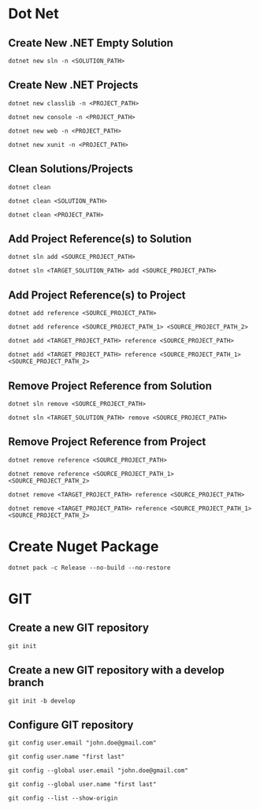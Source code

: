 # Dot Net #

## Create New .NET Empty Solution ##

`dotnet new sln -n <SOLUTION_PATH>`

## Create New .NET Projects ##

`dotnet new classlib -n <PROJECT_PATH>`

`dotnet new console -n <PROJECT_PATH>`

`dotnet new web -n <PROJECT_PATH>`

`dotnet new xunit -n <PROJECT_PATH>`

## Clean Solutions/Projects ##

`dotnet clean`

`dotnet clean <SOLUTION_PATH>`

`dotnet clean <PROJECT_PATH>`

## Add Project Reference(s) to Solution ##

`dotnet sln add <SOURCE_PROJECT_PATH>`

`dotnet sln <TARGET_SOLUTION_PATH> add <SOURCE_PROJECT_PATH>`

## Add Project Reference(s) to Project ##

`dotnet add reference <SOURCE_PROJECT_PATH>`

`dotnet add reference <SOURCE_PROJECT_PATH_1> <SOURCE_PROJECT_PATH_2>`

`dotnet add <TARGET_PROJECT_PATH> reference <SOURCE_PROJECT_PATH>`

`dotnet add <TARGET_PROJECT_PATH> reference <SOURCE_PROJECT_PATH_1> <SOURCE_PROJECT_PATH_2>`

## Remove Project Reference from Solution ##

`dotnet sln remove <SOURCE_PROJECT_PATH>`

`dotnet sln <TARGET_SOLUTION_PATH> remove <SOURCE_PROJECT_PATH>`

## Remove Project Reference from Project ##

`dotnet remove reference <SOURCE_PROJECT_PATH>`

`dotnet remove reference <SOURCE_PROJECT_PATH_1> <SOURCE_PROJECT_PATH_2>`

`dotnet remove <TARGET_PROJECT_PATH> reference <SOURCE_PROJECT_PATH>`

`dotnet remove <TARGET_PROJECT_PATH> reference <SOURCE_PROJECT_PATH_1> <SOURCE_PROJECT_PATH_2>`

# Create Nuget Package #

`dotnet pack -c Release --no-build --no-restore`

# GIT #

## Create a new GIT repository ##

`git init`

## Create a new GIT repository with a develop branch ##

`git init -b develop`

## Configure GIT repository ##

`git config user.email "john.doe@gmail.com"`

`git config user.name "first last"`

`git config --global user.email "john.doe@gmail.com"`

`git config --global user.name "first last"`

`git config --list --show-origin`
